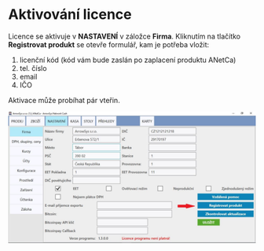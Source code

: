 # Aktivování licence

Licence se aktivuje v **NASTAVENÍ** v záložce **Firma**. Kliknutím na tlačítko **Registrovat produkt** se otevře formulář, kam je potřeba vložit:

1. licenční kód \(kód vám bude zaslán po zaplacení produktu ANetCa\)
2. tel. číslo 
3. email
4. IČO

Aktivace může probíhat pár vteřin.

![](/assets/klicence.jpg)

